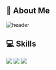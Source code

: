 ## 👋 About Me

![header](https://capsule-render.vercel.app/api?type=waving&color=timeGradient&height=240&section=header&text=Hi,%20I'm%20yeeun%20&fontSize=36&animation=fadeIn&fontAlignY=36)

<div align="left">

## 💻 Skills

<img src="https://img.shields.io/badge/python-3776AB?style=for-the-badge&logo=python&logoColor=white"> <img src="https://img.shields.io/badge/tensorflow-FF6F00?style=for-the-badge&logo=tensorflow&logoColor=white"> <img src="https://img.shields.io/badge/C#A8B9CC?style=for-the-badge&logo=tensorflow&logoColor=white">

 
